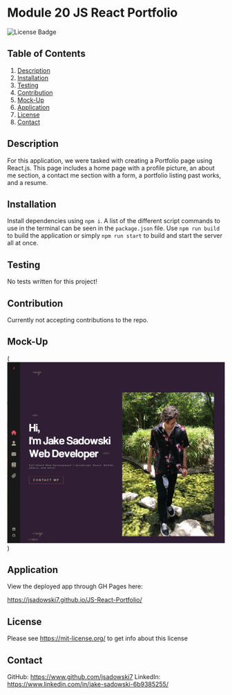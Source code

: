 # Module 20 JS React Portfolio
![License Badge](https://shields.io/badge/license-MIT-green)
## Table of Contents
1. [Description](#description)
2. [Installation](#installation)
3. [Testing](#testing)
4. [Contribution](#contribution)
5. [Mock-Up](#mock-Up)
6. [Application](#application)
7. [License](#license)
8. [Contact](#contact)

## Description
For this application, we were tasked with creating a Portfolio page using React.js. This page includes a home page with a profile picture, an about me section, a contact me section with a form, a portfolio listing past works, and a resume.

## Installation
Install dependencies using ``` npm i ```. A list of the different script commands to use in the terminal can be seen in the ``` package.json ``` file. Use ``` npm run build ``` to build the application or simply ``` npm run start ``` to build and start the server all at once.

## Testing
No tests written for this project!

## Contribution
Currently not accepting contributions to the repo.


## Mock-Up
(![JS-React-Portfolio](\01-portfolio-app\src\assets\images\ReactPortfolio.png))

## Application
View the deployed app through GH Pages here: 

https://jsadowski7.github.io/JS-React-Portfolio/ 


## License
Please see https://mit-license.org/ to get info about this license


## Contact
GitHub: https://www.github.com/jsadowski7
LinkedIn: https://www.linkedin.com/in/jake-sadowski-6b9385255/
